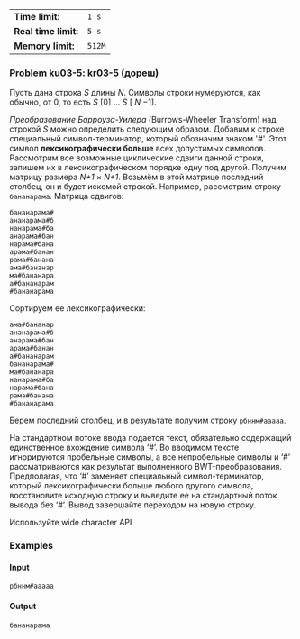 |                      |        |
|----------------------|--------|
| **Time limit:**      | `1 s`  |
| **Real time limit:** | `5 s`  |
| **Memory limit:**    | `512M` |


### Problem ku03-5: kr03-5 (дореш)

Пусть дана строка _S_ длины _N_. Символы строки нумеруются, как обычно, от 0, то есть _S_ [0] ...
_S_ [ _N_ −1].

_Преобразование Барроуза-Уилера_ (Burrows-Wheeler Transform) над строкой _S_ можно определить
следующим образом. Добавим к строке специальный символ-терминатор, который обозначим знаком '#'.
Этот символ **лексикографически больше** всех допустимых символов. Рассмотрим все возможные
циклические сдвиги данной строки, запишем их в лексикографическом порядке одну под другой. Получим
матрицу размера _N+1_ × _N+1_. Возьмём в этой матрице последний столбец, он и будет искомой строкой.
Например, рассмотрим строку `бананарама`. Матрица сдвигов:

    
    
    бананарама#
    ананарама#б
    нанарама#ба
    анарама#бан
    нарама#бана
    арама#банан
    рама#банана
    ама#бананар
    ма#бананара
    а#бананарам
    #бананарама
    

Сортируем ее лексикографически:

    
    
    ама#бананар
    ананарама#б
    анарама#бан
    арама#банан
    а#бананарам
    бананарама#
    ма#бананара
    нанарама#ба
    нарама#бана
    рама#банана
    #бананарама
    

Берем последний столбец, и в результате получим строку `рбннм#ааааа`.

На стандартном потоке ввода подается текст, обязательно содержащий единственное вхождение символа
‘#’. Во вводимом тексте игнорируются пробельные символы, а все непробельные символы и ‘#’
рассматриваются как результат выполненного BWT-преобразования. Предполагая, что ‘#’ заменяет
специальный символ-терминатор, который лексикографически больше любого другого символа, восстановите
исходную строку и выведите ее на стандартный поток вывода без ‘#’. Вывод завершайте переходом на
новую строку.

Используйте wide character API

### Examples

#### Input

    
    
    рбннм#ааааа

#### Output

    
    
    бананарама

